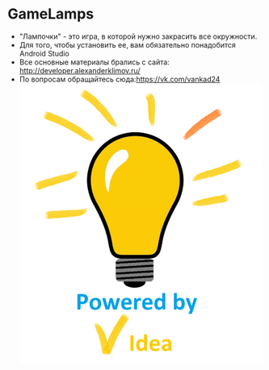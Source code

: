 # GameLamps
- "Лампочки" - это игра, в которой нужно закрасить все окружности.
- Для того, чтобы установить ее, вам обязательно понадобится Android Studio
- Все основные материалы брались с сайта: http://developer.alexanderklimov.ru/
- По вопросам обращайтесь сюда:https://vk.com/vankad24 
![alt preview](preview.png)
